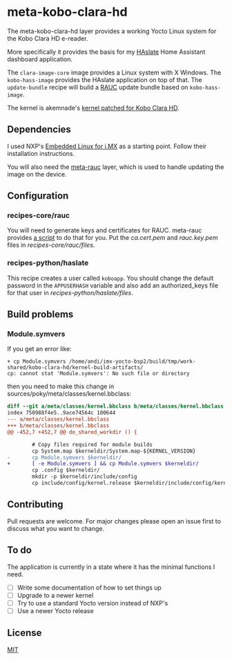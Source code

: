 # meta-kobo-clara-hd

The meta-kobo-clara-hd layer provides a working Yocto Linux system for
the Kobo Clara HD e-reader.

More specifically it provides the basis for my [HAslate] Home Assistant
dashboard application.

The `clara-image-core` image provides a Linux system with X Windows.
The `kobo-hass-image` provides the HAslate application on top of that.
The `update-bundle` recipe will build a [RAUC] update bundle based
on `kobo-hass-image`.

The kernel is akemnade's [kernel patched for Kobo Clara HD].

## Dependencies

I used NXP's [Embedded Linux for i.MX] as a starting point. Follow their
installation instructions.

You will also need the [meta-rauc] layer, which is used to handle updating
the image on the device.

## Configuration

### recipes-core/rauc

You will need to generate keys and certificates for RAUC. meta-rauc
provides [a script] to do that for you. Put the _ca.cert.pem_ and
_rauc.key.pem_ files in _recipes-core/rauc/files_.

### recipes-python/haslate

This recipe creates a user called `koboapp`. You should change the
default password in the `APPUSERHASH` variable and also add an
authorized_keys file for that user in _recipes-python/haslate/files_.

## Build problems

### Module.symvers

If you get an error like:
```
+ cp Module.symvers /home/andi/imx-yocto-bsp2/build/tmp/work-shared/kobo-clara-hd/kernel-build-artifacts/
cp: cannot stat 'Module.symvers': No such file or directory
```
then you need to make this change in sources/poky/meta/classes/kernel.bbclass:
```diff
diff --git a/meta/classes/kernel.bbclass b/meta/classes/kernel.bbclass
index 750988f4e5..9ace74564c 100644
--- a/meta/classes/kernel.bbclass
+++ b/meta/classes/kernel.bbclass
@@ -452,7 +452,7 @@ do_shared_workdir () {

        # Copy files required for module builds
        cp System.map $kerneldir/System.map-${KERNEL_VERSION}
-       cp Module.symvers $kerneldir/
+       [ -e Module.symvers ] && cp Module.symvers $kerneldir/
        cp .config $kerneldir/
        mkdir -p $kerneldir/include/config
        cp include/config/kernel.release $kerneldir/include/config/kernel.release
```

## Contributing

Pull requests are welcome. For major changes please open an issue first
to discuss what you want to change.

## To do

The application is currently in a state where it has the minimal
functions I need.

- [ ] Write some documentation of how to set things up
- [ ] Upgrade to a newer kernel
- [ ] Try to use a standard Yocto version instead of NXP's
- [ ] Use a newer Yocto release

## License

[MIT](https://spdx.org/licenses/MIT.html)

[Embedded Linux for i.MX]: https://www.nxp.com/design/software/embedded-software/i-mx-software/embedded-linux-for-i-mx-applications-processors:IMXLINUX
[HAslate]: https://github.com/kevinior/haslate
[RAUC]: https://rauc.readthedocs.io/en/latest/index.html
[kernel patched for Kobo Clara HD]: https://github.com/akemnade/linux
[meta-rauc]: https://github.com/rauc/meta-rauc
[a script]: https://github.com/rauc/meta-rauc/blob/master/scripts/README